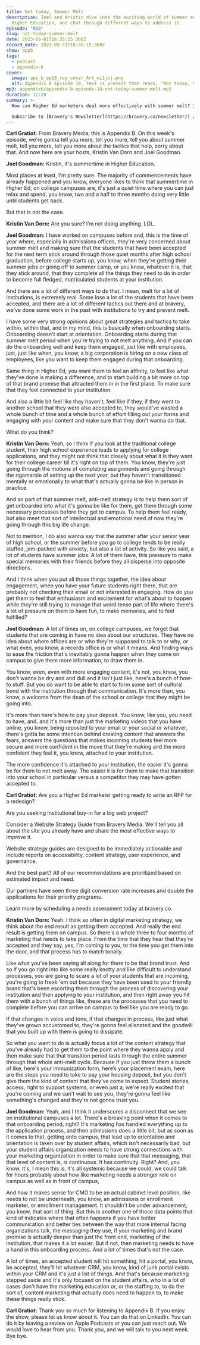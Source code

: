 ```yaml
---
title: Not today, Summer Melt
description: Joel and Kristin dive into the exciting world of summer melt in
  Higher Education, and chat through different ways to address it.
episode: "018"
slug: not-today-summer-melt
date: 2023-06-01T16:35:15.360Z
record_date: 2023-05-31T16:35:15.369Z
show: appb
tags:
  - podcast
  - appendix-b
cover:
  image: app_b_ep18_reg_cover_Art_wi1jcj.png
  alt: Appendix B Episode 18, text is present that reads, "Not today, Summer Melt"
mp3: appendixb/appendix-b-episode-18-not-today-summer-melt.mp3
duration: 12:20
summary: >-
  How can Higher Ed marketers deal more effectively with summer melt? It starts by maintaining some continuity in content strategy during the summer months. Marketing materials that incoming students are receiving should be similar in tone to what they’ve been used to. If we treat the new student experience as “onboarding,” we can create a strong foundation for the incoming class.

  Subscribe to [Bravery's Newsletter](https://bravery.co/newsletter/) / [Follow Kristin](https://www.linkedin.com/in/kristinvandorn/) / [Follow Joel](https://www.linkedin.com/in/joelgoodman/) / [Follow Bravery on LinkedIn](https://www.linkedin.com/company/bravery-media/)
---
```

**Carl Gratiot:**
From Bravery Media, this is Appendix B. On this week's episode, we're gonna tell you more, tell you more, tell you about summer melt, tell you more, tell you more about the tactics that help, sorry about that. And now here are your hosts, Kristin Van Dorn and Joel Goodman.

**Joel Goodman:**
Kristin, it's summertime in Higher Education.

Most places at least, I'm pretty sure. The majority of commencements have already happened and you know, everyone likes to think that summertime in Higher Ed, on college campuses are, it's just a quiet time where you can just relax and spend, you know, two and a half to three months doing very little until students get back.

But that is not the case.

**Kristin Van Dorn:**
Are you sure? I’m not doing anything. LOL.

**Joel Goodman:**
I have worked on campuses before and, this is the time of year where, especially in admissions offices, they're very concerned about summer melt and making sure that the students that have been accepted for the next term stick around through those quiet months after high school graduation, before college starts up, you know, when they're getting their summer jobs or going off to summer camp, or you know, whatever it is, that they stick around, that they complete all the things they need to do in order to become full fledged, matriculated students at your institution.

And there are a lot of different ways to do that. I mean, melt for a lot of institutions, is extremely real. Some lose a lot of the students that have been accepted, and there are a lot of different tactics out there and at bravery, we've done some work in the past with institutions to try and prevent melt.

I have some very strong opinions about great strategies and tactics to take within, within that, and in my mind, this is basically when onboarding starts. Onboarding doesn't start at orientation. Onboarding starts during that summer melt period when you're trying to not melt anything. And if you can do the onboarding well and keep them engaged, just like with employees, just, just like when, you know, a big corporation is hiring on a new class of employees, like you want to keep them engaged during that onboarding. 

Same thing in Higher Ed, you want them to feel an affinity, to feel like what they've done is making a difference, and to start building a bit more on top of that brand promise that attracted them in in the first place. To make sure that they feel connected to your institution.

And also a little bit feel like they haven't, feel like if they, if they went to another school that they were also accepted to, they would've wasted a whole bunch of time and a whole bunch of effort filling out your forms and engaging with your content and make sure that they don't wanna do that.

What do you think? 

**Kristin Van Dorn:**
Yeah, so I think if you look at the traditional college student, their high school experience leads to applying for college applications, and they might not think that closely about what it is they want for their college career till it's right on top of them. You know, they're just going through the motions of completing assignments and going through the rigamarole of setting up the next year, but they haven't transitioned mentally or emotionally to what that's actually gonna be like in person in practice. 

And so part of that summer melt, anti-melt strategy is to help them sort of get onboarded into what it's gonna be like for them, get them through some necessary processes before they get to campus. To help them feel ready, but also meet that sort of intellectual and emotional need of now they're going through this big life change.

Not to mention, I do also wanna say that the summer after your senior year of high school, or the summer before you go to college tends to be really stuffed, jam-packed with anxiety, but also a lot of activity. So like you said, a lot of students have summer jobs. A lot of them have, this pressure to make special memories with their friends before they all disperse into opposite directions.

And I think when you put all those things together, the idea about engagement, when you have your future students right there, that are probably not checking their email or not interested in engaging. How do you get them to feel that enthusiasm and excitement for what's about to happen while they're still trying to manage that weird tense part of life where there's a lot of pressure on them to have fun, to make memories, and to feel fulfilled?

**Joel Goodman:**
A lot of times on, on college campuses, we forget that students that are coming in have no idea about our structures. They have no idea about where offices are or who they're supposed to talk to or why, or what even, you know, a records office is or what it means. And finding ways to ease the friction that's inevitably gonna happen when they come on campus to give them more information, to draw them in.

You know, even, even with more engaging content, it's not, you know, you don't wanna be dry and and dull and it isn't just like, here's a bunch of how-to stuff. But you do want to be able to start to form some sort of cultural bond with the institution through that communication. It's more than, you know, a welcome from the dean of the school or college that they might be going into.

It's more than here's how to pay your deposit. You know, like you, you need to have, and, and it's more than just the marketing videos that you have online, you know, being reposted to your email or your social or whatever, there's gotta be some intention behind creating content that answers the fears, answers the questions that makes incoming students feel more secure and more confident in the move that they're making and the more confident they feel it, you know, attached to your institution.

The more confidence it's attached to your institution, the easier it's gonna be for them to not melt away. The easier it is for them to make that transition into your school in particular versus a competitor they may have gotten accepted to. 

**Carl Gratiot:**
Are you a Higher Ed marketer getting ready to write an RFP for a redesign?

Are you seeking institutional buy-in for a big web project? 

Consider a Website Strategy Guide from Bravery Media. We'll tell you all about the site you already have and share the most effective ways to improve it. 

Website strategy guides are designed to be immediately actionable and include reports on accessibility, content strategy, user experience, and governance.

And the best part? All of our recommendations are prioritized based on estimated impact and need. 

Our partners have seen three digit conversion rate increases and double the applications for their priority programs. 

Learn more by scheduling a needs assessment today at bravery.co. 

**Kristin Van Dorn:**
Yeah. I think so often in digital marketing strategy, we think about the end result as getting them accepted. And really the end result is getting them on campus. So there's a whole three to four months of marketing that needs to take place. From the time that they hear that they're accepted and they say, yes, I'm coming to you, to the time you get them into the door, and that process has to match tonally.

Like what you've been saying all along for there to be that brand trust. And so if you go right into like some really knotty and like difficult to understand processes, you are going to scare a lot of your students that are incoming, you're going to freak 'em out because they have been used to your friendly brand that's been escorting them through the process of discovering your institution and then applying to your institution, and then right away you hit them with a bunch of things like, these are the processes that you need to complete before you can arrive on campus to feel like you are ready to go. 

If that changes in voice and tone, if that changes in process, like just what they've grown accustomed to, they're gonna feel alienated and the goodwill that you built up with them is going to dissipate.

So what you want to do is actually focus a lot of the content strategy that you've already had to get them to the point where they wanna apply and then make sure that that transition period lasts through the entire summer through that whole anti-melt cycle. Because if you just throw them a bunch of like, here's your immunization form, here’s your placement exam, here are the steps you need to take to pay your housing deposit, but you don't give them the kind of content that they've come to expect. Student stories, access, right to support systems, or even just a, we're really excited that you're coming and we can't wait to see you, they're gonna feel like something's changed and they're not gonna trust you. 

**Joel Goodman:**
Yeah, and I think it underscores a disconnect that we see on institutional campuses a lot. There's a breaking point when it comes to that onboarding period, right? It's marketing has handled everything up to the application process, and then admissions does a little bit, but as soon as it comes to that, getting onto campus, that lead up to orientation and orientation is taken over by student affairs, which isn't necessarily bad, but your student affairs organization needs to have strong connections with your marketing organization in order to make sure that that messaging, that that level of content is, is continuous. It has continuity. Right? And, you know, it's, I mean this is, it's all systemic because we could, we could talk for hours probably about how like marketing needs a stronger role on campus as well as in front of campus,

And how it makes sense for CMO to be an actual cabinet level position, like needs to not be underneath, you know, an admissions or enrollment marketer, or enrollment management. It shouldn't be under advancement, you know, that sort of thing. But this is another one of those data points that kind of indicates where that often happens if you have better communication and better ties between the way that more internal facing organizations talk, the messaging they use, if your marketing and brand promise is actually deeper than just the front end, marketing of the institution, that makes it a lot easier. But if not, then marketing needs to have a hand in this onboarding process. And a lot of times that's not the case. 

A lot of times, an accepted student will hit something, hit a portal, you know, be accepted, they'll hit whatever CRM, you know, kind of junk portal exists within your CRM and it's just a list of things. And that's because marketing stepped aside and it's only focused on the student affairs, who in a lot of cases don't have the marketing education or, or the staffing to, to do the sort of, content marketing that actually does need to happen to, to make these things really stick.

**Carl Gratiot:**
Thank you so much for listening to Appendix B. If you enjoy the show, please let us know about it. You can do that on LinkedIn. You can do it by leaving a review on Apple Podcasts or you can just reach out. We would love to hear from you. Thank you, and we will talk to you next week. Bye bye.